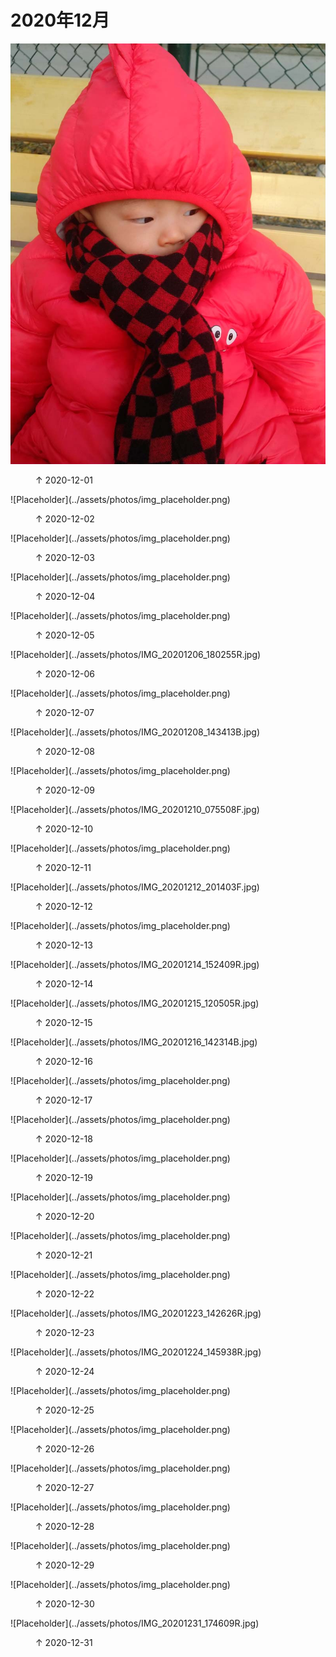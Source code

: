 
# 2020年12月


![Placeholder](../assets/photos/IMG_20201201_134437R.jpg)
<figure>
  <figcaption>&#x2191; 2020-12-01 </figcaption>
</figure>
![Placeholder](../assets/photos/img_placeholder.png)
<figure>
  <figcaption>&#x2191; 2020-12-02 </figcaption>
</figure>
![Placeholder](../assets/photos/img_placeholder.png)
<figure>
  <figcaption>&#x2191; 2020-12-03 </figcaption>
</figure>
![Placeholder](../assets/photos/img_placeholder.png)
<figure>
  <figcaption>&#x2191; 2020-12-04 </figcaption>
</figure>
![Placeholder](../assets/photos/img_placeholder.png)
<figure>
  <figcaption>&#x2191; 2020-12-05 </figcaption>
</figure>
![Placeholder](../assets/photos/IMG_20201206_180255R.jpg)
<figure>
  <figcaption>&#x2191; 2020-12-06 </figcaption>
</figure>
![Placeholder](../assets/photos/img_placeholder.png)
<figure>
  <figcaption>&#x2191; 2020-12-07 </figcaption>
</figure>
![Placeholder](../assets/photos/IMG_20201208_143413B.jpg)
<figure>
  <figcaption>&#x2191; 2020-12-08</figcaption>
</figure>
![Placeholder](../assets/photos/img_placeholder.png)
<figure>
  <figcaption>&#x2191; 2020-12-09 </figcaption>
</figure>
![Placeholder](../assets/photos/IMG_20201210_075508F.jpg)
<figure>
  <figcaption>&#x2191; 2020-12-10 </figcaption>
</figure>
![Placeholder](../assets/photos/img_placeholder.png)
<figure>
  <figcaption>&#x2191; 2020-12-11 </figcaption>
</figure>
![Placeholder](../assets/photos/IMG_20201212_201403F.jpg)
<figure>
  <figcaption>&#x2191; 2020-12-12 </figcaption>
</figure>
![Placeholder](../assets/photos/img_placeholder.png)
<figure>
  <figcaption>&#x2191; 2020-12-13 </figcaption>
</figure>
![Placeholder](../assets/photos/IMG_20201214_152409R.jpg)
<figure>
  <figcaption>&#x2191; 2020-12-14 </figcaption>
</figure>
![Placeholder](../assets/photos/IMG_20201215_120505R.jpg)
<figure>
  <figcaption>&#x2191; 2020-12-15 </figcaption>
</figure>
![Placeholder](../assets/photos/IMG_20201216_142314B.jpg)
<figure>
  <figcaption>&#x2191; 2020-12-16 </figcaption>
</figure>
![Placeholder](../assets/photos/img_placeholder.png)
<figure>
  <figcaption>&#x2191; 2020-12-17 </figcaption>
</figure>
![Placeholder](../assets/photos/img_placeholder.png)
<figure>
  <figcaption>&#x2191; 2020-12-18 </figcaption>
</figure>
![Placeholder](../assets/photos/img_placeholder.png)
<figure>
  <figcaption>&#x2191; 2020-12-19 </figcaption>
</figure>
![Placeholder](../assets/photos/img_placeholder.png)
<figure>
  <figcaption>&#x2191; 2020-12-20 </figcaption>
</figure>
![Placeholder](../assets/photos/img_placeholder.png)
<figure>
  <figcaption>&#x2191; 2020-12-21 </figcaption>
</figure>
![Placeholder](../assets/photos/img_placeholder.png)
<figure>
  <figcaption>&#x2191; 2020-12-22 </figcaption>
</figure>
![Placeholder](../assets/photos/IMG_20201223_142626R.jpg)
<figure>
  <figcaption>&#x2191; 2020-12-23 </figcaption>
</figure>
![Placeholder](../assets/photos/IMG_20201224_145938R.jpg)
<figure>
  <figcaption>&#x2191; 2020-12-24 </figcaption>
</figure>
![Placeholder](../assets/photos/img_placeholder.png)
<figure>
  <figcaption>&#x2191; 2020-12-25 </figcaption>
</figure>
![Placeholder](../assets/photos/img_placeholder.png)
<figure>
  <figcaption>&#x2191; 2020-12-26 </figcaption>
</figure>
![Placeholder](../assets/photos/img_placeholder.png)
<figure>
  <figcaption>&#x2191; 2020-12-27 </figcaption>
</figure>
![Placeholder](../assets/photos/img_placeholder.png)
<figure>
  <figcaption>&#x2191; 2020-12-28 </figcaption>
</figure>
![Placeholder](../assets/photos/img_placeholder.png)
<figure>
  <figcaption>&#x2191; 2020-12-29 </figcaption>
</figure>
![Placeholder](../assets/photos/img_placeholder.png)
<figure>
  <figcaption>&#x2191; 2020-12-30 </figcaption>
</figure>
![Placeholder](../assets/photos/IMG_20201231_174609R.jpg)
<figure>
  <figcaption>&#x2191; 2020-12-31 </figcaption>
</figure>
